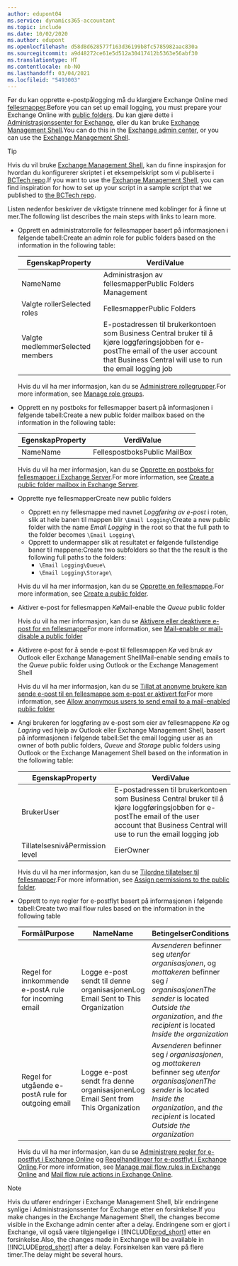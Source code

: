 ```yaml
---
author: edupont04
ms.service: dynamics365-accountant
ms.topic: include
ms.date: 10/02/2020
ms.author: edupont
ms.openlocfilehash: d58d8d628577f163d36199b8fc5785982aac830a
ms.sourcegitcommit: a9d48272ce61e5d512a30417412b5363e56abf30
ms.translationtype: HT
ms.contentlocale: nb-NO
ms.lasthandoff: 03/04/2021
ms.locfileid: "5493003"
---
```

<span data-ttu-id="54339-101">Før du kan opprette e-postpålogging må du klargjøre Exchange Online med [fellesmapper](/exchange/collaboration/public-folders/public-folders?view=exchserver-2019&preserve-view=true ).</span><span class="sxs-lookup"><span data-stu-id="54339-101">Before you can set up email logging, you must prepare your Exchange Online with [public folders](/exchange/collaboration/public-folders/public-folders?view=exchserver-2019&preserve-view=true ).</span></span> <span data-ttu-id="54339-102">Du kan gjøre dette i [Administrasjonssenter for Exchange](/Exchange/architecture/client-access/exchange-admin-center?view=exchserver-2019&preserve-view=true ), eller du kan bruke [Exchange Management Shell](/powershell/exchange/exchange-management-shell?view=exchange-ps&preserve-view=true ).</span><span class="sxs-lookup"><span data-stu-id="54339-102">You can do this in the [Exchange admin center](/Exchange/architecture/client-access/exchange-admin-center?view=exchserver-2019&preserve-view=true ), or you can use the [Exchange Management Shell](/powershell/exchange/exchange-management-shell?view=exchange-ps&preserve-view=true ).</span></span>  

> [!TIP]
> <span data-ttu-id="54339-103">Hvis du vil bruke [Exchange Management Shell](/powershell/exchange/exchange-management-shell?view=exchange-ps&preserve-view=true ), kan du finne inspirasjon for hvordan du konfigurerer skriptet i et eksempelskript som vi publiserte i [BCTech repo](https://github.com/microsoft/BCTech/tree/master/samples/EmailLogging).</span><span class="sxs-lookup"><span data-stu-id="54339-103">If you want to use the [Exchange Management Shell](/powershell/exchange/exchange-management-shell?view=exchange-ps&preserve-view=true ), you can find inspiration for how to set up your script in a sample script that we published to [the BCTech repo](https://github.com/microsoft/BCTech/tree/master/samples/EmailLogging).</span></span>

<span data-ttu-id="54339-104">Listen nedenfor beskriver de viktigste trinnene med koblinger for å finne ut mer.</span><span class="sxs-lookup"><span data-stu-id="54339-104">The following list describes the main steps with links to learn more.</span></span>  

- <span data-ttu-id="54339-105">Opprett en administratorrolle for fellesmapper basert på informasjonen i følgende tabell:</span><span class="sxs-lookup"><span data-stu-id="54339-105">Create an admin role for public folders based on the information in the following table:</span></span>

  |<span data-ttu-id="54339-106">Egenskap</span><span class="sxs-lookup"><span data-stu-id="54339-106">Property</span></span>        |<span data-ttu-id="54339-107">Verdi</span><span class="sxs-lookup"><span data-stu-id="54339-107">Value</span></span>                     |
  |----------------|--------------------------|
  |<span data-ttu-id="54339-108">Name</span><span class="sxs-lookup"><span data-stu-id="54339-108">Name</span></span>            |<span data-ttu-id="54339-109">Administrasjon av fellesmapper</span><span class="sxs-lookup"><span data-stu-id="54339-109">Public Folders Management</span></span> |
  |<span data-ttu-id="54339-110">Valgte roller</span><span class="sxs-lookup"><span data-stu-id="54339-110">Selected roles</span></span>  |<span data-ttu-id="54339-111">Fellesmapper</span><span class="sxs-lookup"><span data-stu-id="54339-111">Public Folders</span></span>            |
  |<span data-ttu-id="54339-112">Valgte medlemmer</span><span class="sxs-lookup"><span data-stu-id="54339-112">Selected members</span></span>|<span data-ttu-id="54339-113">E-postadressen til brukerkontoen som Business Central bruker til å kjøre loggføringsjobben for e-post</span><span class="sxs-lookup"><span data-stu-id="54339-113">The email of the user account that Business Central will use to run the email logging job</span></span>|

  <span data-ttu-id="54339-114">Hvis du vil ha mer informasjon, kan du se [Administrere rollegrupper](/exchange/permissions/role-groups?view=exchserver-2019&preserve-view=true).</span><span class="sxs-lookup"><span data-stu-id="54339-114">For more information, see [Manage role groups](/exchange/permissions/role-groups?view=exchserver-2019&preserve-view=true).</span></span>

- <span data-ttu-id="54339-115">Opprett en ny postboks for fellesmapper basert på informasjonen i følgende tabell:</span><span class="sxs-lookup"><span data-stu-id="54339-115">Create a new public folder mailbox based on the information in the following table:</span></span>

  |<span data-ttu-id="54339-116">Egenskap</span><span class="sxs-lookup"><span data-stu-id="54339-116">Property</span></span>        |<span data-ttu-id="54339-117">Verdi</span><span class="sxs-lookup"><span data-stu-id="54339-117">Value</span></span>                     |
  |----------------|--------------------------|
  |<span data-ttu-id="54339-118">Name</span><span class="sxs-lookup"><span data-stu-id="54339-118">Name</span></span>            |<span data-ttu-id="54339-119">Fellespostboks</span><span class="sxs-lookup"><span data-stu-id="54339-119">Public MailBox</span></span>            |

  <span data-ttu-id="54339-120">Hvis du vil ha mer informasjon, kan du se [Opprette en postboks for fellesmapper i Exchange Server](/exchange/collaboration/public-folders/create-public-folder-mailboxes).</span><span class="sxs-lookup"><span data-stu-id="54339-120">For more information, see [Create a public folder mailbox in Exchange Server](/exchange/collaboration/public-folders/create-public-folder-mailboxes).</span></span>  

- <span data-ttu-id="54339-121">Opprette nye fellesmapper</span><span class="sxs-lookup"><span data-stu-id="54339-121">Create new public folders</span></span>

  - <span data-ttu-id="54339-122">Opprett en ny fellesmappe med navnet *Loggføring av e-post* i roten, slik at hele banen til mappen blir ```\Email Logging\```</span><span class="sxs-lookup"><span data-stu-id="54339-122">Create a new public folder with the name *Email Logging* in the root so that the full path to the folder becomes ```\Email Logging\```</span></span>
  - <span data-ttu-id="54339-123">Opprett to undermapper slik at resultatet er følgende fullstendige baner til mappene:</span><span class="sxs-lookup"><span data-stu-id="54339-123">Create two subfolders so that the the result is the following full paths to the folders:</span></span>
    - ```\Email Logging\Queue\```
    - ```\Email Logging\Storage\```

  <span data-ttu-id="54339-124">Hvis du vil ha mer informasjon, kan du se [Opprette en fellesmappe](/exchange/collaboration/public-folders/create-public-folders?view=exchserver-2019&preserve-view=true).</span><span class="sxs-lookup"><span data-stu-id="54339-124">For more information, see [Create a public folder](/exchange/collaboration/public-folders/create-public-folders?view=exchserver-2019&preserve-view=true).</span></span>

- <span data-ttu-id="54339-125">Aktiver e-post for fellesmappen *Kø*</span><span class="sxs-lookup"><span data-stu-id="54339-125">Mail-enable the *Queue* public folder</span></span>

  <span data-ttu-id="54339-126">Hvis du vil ha mer informasjon, kan du se [Aktivere eller deaktivere e-post for en fellesmappe](/exchange/collaboration/public-folders/mail-enable-or-disable?view=exchserver-2019&preserve-view=true)</span><span class="sxs-lookup"><span data-stu-id="54339-126">For more information, see [Mail-enable or mail-disable a public folder](/exchange/collaboration/public-folders/mail-enable-or-disable?view=exchserver-2019&preserve-view=true)</span></span>

- <span data-ttu-id="54339-127">Aktivere e-post for å sende e-post til fellesmappen *Kø* ved bruk av Outlook eller Exchange Management Shell</span><span class="sxs-lookup"><span data-stu-id="54339-127">Mail-enable sending emails to the *Queue* public folder using Outlook or the Exchange Management Shell</span></span>

  <span data-ttu-id="54339-128">Hvis du vil ha mer informasjon, kan du se [Tillat at anonyme brukere kan sende e-post til en fellesmappe som e-post er aktivert for](/exchange/collaboration/public-folders/mail-enable-or-disable#allow-anonymous-users-to-send-email-to-a-mail-enabled-public-folder?view=exchserver-2019&preserve-view=true)</span><span class="sxs-lookup"><span data-stu-id="54339-128">For more information, see [Allow anonymous users to send email to a mail-enabled public folder](/exchange/collaboration/public-folders/mail-enable-or-disable#allow-anonymous-users-to-send-email-to-a-mail-enabled-public-folder?view=exchserver-2019&preserve-view=true)</span></span>

- <span data-ttu-id="54339-129">Angi brukeren for loggføring av e-post som eier av fellesmappene *Kø* og *Lagring* ved hjelp av Outlook eller Exchange Management Shell, basert på informasjonen i følgende tabell:</span><span class="sxs-lookup"><span data-stu-id="54339-129">Set the email logging user as an owner of both public folders, *Queue* and *Storage* public folders  using Outlook or the Exchange Management Shell based on the information in the following table:</span></span>

  |<span data-ttu-id="54339-130">Egenskap</span><span class="sxs-lookup"><span data-stu-id="54339-130">Property</span></span>        |<span data-ttu-id="54339-131">Verdi</span><span class="sxs-lookup"><span data-stu-id="54339-131">Value</span></span>                     |
  |----------------|--------------------------|
  |<span data-ttu-id="54339-132">Bruker</span><span class="sxs-lookup"><span data-stu-id="54339-132">User</span></span>            |<span data-ttu-id="54339-133">E-postadressen til brukerkontoen som Business Central bruker til å kjøre loggføringsjobben for e-post</span><span class="sxs-lookup"><span data-stu-id="54339-133">The email of the user account that Business Central will use to run the email logging job</span></span>|
  |<span data-ttu-id="54339-134">Tillatelsesnivå</span><span class="sxs-lookup"><span data-stu-id="54339-134">Permission level</span></span>|<span data-ttu-id="54339-135">Eier</span><span class="sxs-lookup"><span data-stu-id="54339-135">Owner</span></span>                     |

  <span data-ttu-id="54339-136">Hvis du vil ha mer informasjon, kan du se [Tilordne tillatelser til fellesmapper](/exchange/collaboration-exo/public-folders/set-up-public-folders#step-3-assign-permissions-to-the-public-folder).</span><span class="sxs-lookup"><span data-stu-id="54339-136">For more information, see [Assign permissions to the public folder](/exchange/collaboration-exo/public-folders/set-up-public-folders#step-3-assign-permissions-to-the-public-folder).</span></span>

- <span data-ttu-id="54339-137">Opprett to nye regler for e-postflyt basert på informasjonen i følgende tabell:</span><span class="sxs-lookup"><span data-stu-id="54339-137">Create two mail flow rules based on the information in the following table</span></span>

  |<span data-ttu-id="54339-138">Formål</span><span class="sxs-lookup"><span data-stu-id="54339-138">Purpose</span></span>  |<span data-ttu-id="54339-139">Name</span><span class="sxs-lookup"><span data-stu-id="54339-139">Name</span></span> |<span data-ttu-id="54339-140">Betingelser</span><span class="sxs-lookup"><span data-stu-id="54339-140">Conditions</span></span>                        |<span data-ttu-id="54339-141">Handling</span><span class="sxs-lookup"><span data-stu-id="54339-141">Action</span></span>                                       |
  |---------|-----|----------------------------------|---------------------------------------------|
  |<span data-ttu-id="54339-142">Regel for innkommende e-post</span><span class="sxs-lookup"><span data-stu-id="54339-142">A rule for incoming email</span></span> |<span data-ttu-id="54339-143">Logge e-post sendt til denne organisasjonen</span><span class="sxs-lookup"><span data-stu-id="54339-143">Log Email Sent to This Organization</span></span>|<span data-ttu-id="54339-144">*Avsenderen* befinner seg *utenfor organisasjonen*, og *mottakeren* befinner seg *i organisasjonen*</span><span class="sxs-lookup"><span data-stu-id="54339-144">*The sender* is located *Outside the organization*, and *the recipient* is located *Inside the organization*</span></span>|<span data-ttu-id="54339-145">Sende blindkopi til e-postkontoen som er angitt for fellesmappen *Kø*</span><span class="sxs-lookup"><span data-stu-id="54339-145">BCC the email account that is specified for the *Queue* public folder</span></span>|
  |<span data-ttu-id="54339-146">Regel for utgående e-post</span><span class="sxs-lookup"><span data-stu-id="54339-146">A rule for outgoing email</span></span> | <span data-ttu-id="54339-147">Logge e-post sendt fra denne organisasjonen</span><span class="sxs-lookup"><span data-stu-id="54339-147">Log Email Sent from This Organization</span></span> |<span data-ttu-id="54339-148">*Avsenderen* befinner seg *i organisasjonen*, og *mottakeren* befinner seg *utenfor organisasjonen*</span><span class="sxs-lookup"><span data-stu-id="54339-148">*The sender* is located *Inside the organization*, and *the recipient* is located *Outside the organization*</span></span>|<span data-ttu-id="54339-149">Sende blindkopi til e-postkontoen som er angitt for fellesmappen *Kø*</span><span class="sxs-lookup"><span data-stu-id="54339-149">BCC the email account that is specified for the *Queue* public folder</span></span>|
  
  <span data-ttu-id="54339-150">Hvis du vil ha mer informasjon, kan du se [Administrere regler for e-postflyt i Exchange Online](/exchange/security-and-compliance/mail-flow-rules/manage-mail-flow-rules) og [Regelhandlinger for e-postflyt i Exchange Online](/exchange/security-and-compliance/mail-flow-rules/mail-flow-rule-actions).</span><span class="sxs-lookup"><span data-stu-id="54339-150">For more information, see [Manage mail flow rules in Exchange Online](/exchange/security-and-compliance/mail-flow-rules/manage-mail-flow-rules) and [Mail flow rule actions in Exchange Online](/exchange/security-and-compliance/mail-flow-rules/mail-flow-rule-actions).</span></span>

> [!NOTE]
> <span data-ttu-id="54339-151">Hvis du utfører endringer i Exchange Management Shell, blir endringene synlige i Administrasjonssenter for Exchange etter en forsinkelse.</span><span class="sxs-lookup"><span data-stu-id="54339-151">If you make changes in the Exchange Management Shell, the changes become visible in the Exchange admin center after a delay.</span></span> <span data-ttu-id="54339-152">Endringene som er gjort i Exchange, vil også være tilgjengelige i [!INCLUDE[prod_short](prod_short.md)] etter en forsinkelse.</span><span class="sxs-lookup"><span data-stu-id="54339-152">Also, the changes made in Exchange will be available in [!INCLUDE[prod_short](prod_short.md)] after a delay.</span></span> <span data-ttu-id="54339-153">Forsinkelsen kan være på flere timer.</span><span class="sxs-lookup"><span data-stu-id="54339-153">The delay might be several hours.</span></span>
